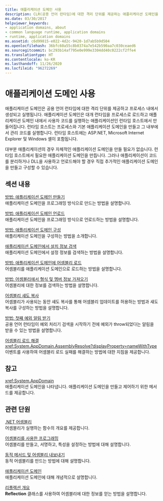 ```yaml
---
title: 애플리케이션 도메인 사용
description: CLR(공용 언어 런타임)에 대한 격리 단위를 제공하는 애플리케이션 도메인을 사용합니다. 프로세스 내에서 애플리케이션 도메인이 생성되고 실행됩니다.
ms.date: 03/30/2017
helpviewer_keywords:
- application domains, about
- common language runtime, application domains
- runtime, application domains
ms.assetid: c6d99815-e022-4d2c-9420-1d7ab5b9d504
ms.openlocfilehash: 36bfc60a55c8b0374a7e542b590aa7c030ceaed6
ms.sourcegitcommit: bc293b14af795e0e999e3304dd40c0222cf2ffe4
ms.translationtype: HT
ms.contentlocale: ko-KR
ms.lasthandoff: 11/26/2020
ms.locfileid: "96272269"
---
```

# <a name="using-application-domains"></a>애플리케이션 도메인 사용

애플리케이션 도메인은 공용 언어 런타임에 대한 격리 단위를 제공하고 프로세스 내에서 생성되고 실행됩니다. 애플리케이션 도메인은 대개 런타임을 프로세스로 로드하고 애플리케이션 도메인 내에서 사용자 코드를 실행하는 애플리케이션인 런타임 호스트에서 만들어집니다. 런타임 호스트는 프로세스와 기본 애플리케이션 도메인을 만들고 그 내부에서 관리 코드를 실행합니다. 런타임 호스트에는 ASP.NET, Microsoft Internet Explorer 및 Windows 셸이 포함됩니다.  
  
대부분 애플리케이션의 경우 자체적인 애플리케이션 도메인을 만들 필요가 없습니다. 런타임 호스트에서 필요한 애플리케이션 도메인을 만듭니다. 그러나 애플리케이션이 코드를 분리하거나 DLL을 사용하고 언로드해야 할 경우 직접 추가적인 애플리케이션 도메인을 만들고 구성할 수 있습니다.  
  
## <a name="in-this-section"></a>섹션 내용  

[방법: 애플리케이션 도메인 만들기](how-to-create-an-application-domain.md)  
애플리케이션 도메인을 프로그래밍 방식으로 만드는 방법을 설명합니다.  
  
[방법: 애플리케이션 도메인 언로드](how-to-unload-an-application-domain.md)  
애플리케이션 도메인을 프로그래밍 방식으로 언로드하는 방법을 설명합니다.  
  
[방법: 애플리케이션 도메인 구성](how-to-configure-an-application-domain.md)  
애플리케이션 도메인을 구성하는 방법을 소개합니다.  
  
[애플리케이션 도메인에서 설치 정보 검색](retrieve-setup-information.md)  
애플리케이션 도메인에서 설정 정보를 검색하는 방법을 설명합니다.  
  
[방법: 애플리케이션 도메인에 어셈블리 로드](how-to-load-assemblies-into-an-application-domain.md)  
어셈블리를 애플리케이션 도메인으로 로드하는 방법을 설명합니다.  
  
[방법: 어셈블리에서 형식 및 멤버 정보 가져오기](../reflection-and-codedom/get-type-member-information.md)  
어셈블리에 대한 정보를 검색하는 방법을 설명합니다.  
  
[어셈블리 섀도 복사](shadow-copy-assemblies.md)  
어셈블리가 사용되는 동안 섀도 복사를 통해 어셈블리 업데이트를 허용하는 방법과 섀도 복사를 구성하는 방법을 설명합니다.  
  
[방법: 첫째 예외 알림 받기](how-to-receive-first-chance-exception-notifications.md)  
공용 언어 런타임이 예외 처리기 검색을 시작하기 전에 예외가 throw되었다는 알림을 받을 수 있는 방법을 설명합니다.  
  
[어셈블리 로드 해결](../../standard/assembly/resolve-loads.md)  
<xref:System.AppDomain.AssemblyResolve?displayProperty=nameWithType> 이벤트를 사용하여 어셈블리 로드 실패를 해결하는 방법에 대한 지침을 제공합니다.  
  
## <a name="reference"></a>참고  

<xref:System.AppDomain>  
애플리케이션 도메인을 나타냅니다. 애플리케이션 도메인을 만들고 제어하기 위한 메서드를 제공합니다.  
  
## <a name="related-sections"></a>관련 단원  

[.NET 어셈블리](../../standard/assembly/index.md)  
어셈블리가 실행하는 함수의 개요를 제공합니다.  
  
[어셈블리를 사용한 프로그래밍](../../standard/assembly/index.md)  
어셈블리를 만들고, 서명하고, 특성을 설정하는 방법에 대해 설명합니다.  
  
[동적 메서드 및 어셈블리 내보내기](../reflection-and-codedom/emitting-dynamic-methods-and-assemblies.md)  
동적 어셈블리를 만드는 방법에 대해 설명합니다.  
  
[애플리케이션 도메인](application-domains.md)  
애플리케이션 도메인에 대해 개념적으로 설명합니다.  
  
[리플렉션 개요](../reflection-and-codedom/reflection.md)  
**Reflection** 클래스를 사용하여 어셈블리에 대한 정보를 얻는 방법을 설명합니다.
